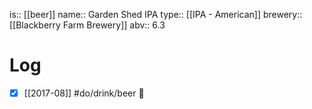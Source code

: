 is:: [[beer]]
name:: Garden Shed IPA
type:: [[IPA - American]]
brewery:: [[Blackberry Farm Brewery]]
abv:: 6.3

# Log
- [x] [[2017-08]] #do/drink/beer 🤞
